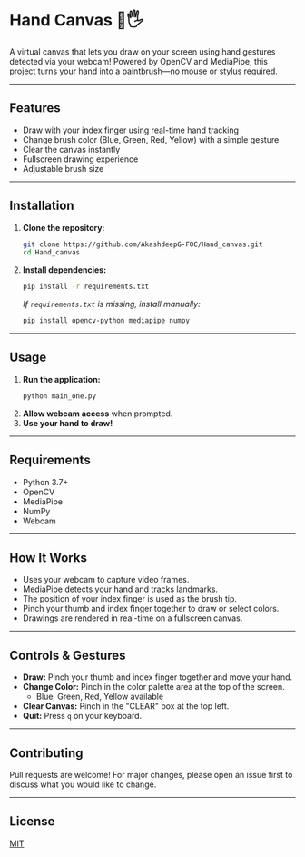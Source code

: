 # Hand Canvas 🎨🖐️

A virtual canvas that lets you draw on your screen using hand gestures detected via your webcam! Powered by OpenCV and MediaPipe, this project turns your hand into a paintbrush—no mouse or stylus required.

---

## Features
- Draw with your index finger using real-time hand tracking
- Change brush color (Blue, Green, Red, Yellow) with a simple gesture
- Clear the canvas instantly
- Fullscreen drawing experience
- Adjustable brush size

---



## Installation

1. **Clone the repository:**
   ```bash
   git clone https://github.com/AkashdeepG-FOC/Hand_canvas.git
   cd Hand_canvas
   ```
2. **Install dependencies:**
   ```bash
   pip install -r requirements.txt
   ```
   *If `requirements.txt` is missing, install manually:*
   ```bash
   pip install opencv-python mediapipe numpy
   ```

---

## Usage

1. **Run the application:**
   ```bash
   python main_one.py
   ```
2. **Allow webcam access** when prompted.
3. **Use your hand to draw!**

---

## Requirements
- Python 3.7+
- OpenCV
- MediaPipe
- NumPy
- Webcam

---

## How It Works
- Uses your webcam to capture video frames.
- MediaPipe detects your hand and tracks landmarks.
- The position of your index finger is used as the brush tip.
- Pinch your thumb and index finger together to draw or select colors.
- Drawings are rendered in real-time on a fullscreen canvas.

---

## Controls & Gestures
- **Draw:** Pinch your thumb and index finger together and move your hand.
- **Change Color:** Pinch in the color palette area at the top of the screen.
    - Blue, Green, Red, Yellow available
- **Clear Canvas:** Pinch in the "CLEAR" box at the top left.
- **Quit:** Press `q` on your keyboard.

---

## Contributing
Pull requests are welcome! For major changes, please open an issue first to discuss what you would like to change.

---

## License
[MIT](LICENSE)
